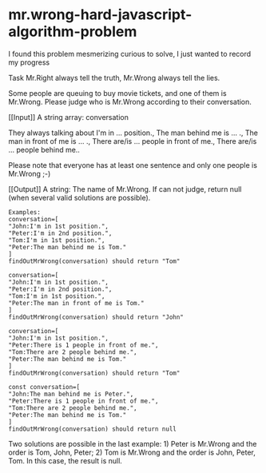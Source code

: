 # mr.wrong-hard-javascript-algorithm-problem

I found this problem mesmerizing curious to solve, I just wanted to record my progress

Task
Mr.Right always tell the truth, Mr.Wrong always tell the lies.

Some people are queuing to buy movie tickets, and one of them is Mr.Wrong. Please judge who is Mr.Wrong according to their conversation.

[[Input]] A string array: conversation

They always talking about I'm in ... position., The man behind me is ... ., The man in front of me is ... ., There are/is ... people in front of me., There are/is ... people behind me..

Please note that everyone has at least one sentence and only one people is Mr.Wrong ;-)

[[Output]] A string: The name of Mr.Wrong. If can not judge, return null (when several valid solutions are possible).

```
Examples:
conversation=[
"John:I'm in 1st position.",
"Peter:I'm in 2nd position.",
"Tom:I'm in 1st position.",
"Peter:The man behind me is Tom."
]
findOutMrWrong(conversation) should return "Tom"

conversation=[
"John:I'm in 1st position.",
"Peter:I'm in 2nd position.",
"Tom:I'm in 1st position.",
"Peter:The man in front of me is Tom."
]
findOutMrWrong(conversation) should return "John"

conversation=[
"John:I'm in 1st position.",
"Peter:There is 1 people in front of me.",
"Tom:There are 2 people behind me.",
"Peter:The man behind me is Tom."
]
findOutMrWrong(conversation) should return "Tom"

const conversation=[
"John:The man behind me is Peter.",
"Peter:There is 1 people in front of me.",
"Tom:There are 2 people behind me.",
"Peter:The man behind me is Tom."
]
findOutMrWrong(conversation) should return null
```

Two solutions are possible in the last example: 1) Peter is Mr.Wrong and the order is Tom, John, Peter; 2) Tom is Mr.Wrong and the order is John, Peter, Tom. In this case, the result is null.
